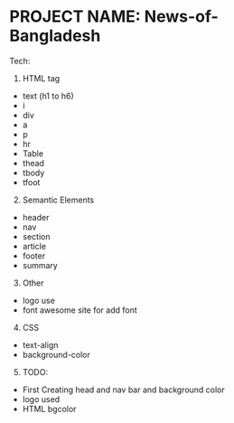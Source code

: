 # PROJECT NAME: News-of-Bangladesh
Tech:
1. HTML tag
- text (h1 to h6)
- i 
- div 
- a 
- p
- hr
- Table
- thead 
- tbody 
- tfoot
2. Semantic Elements
- header
- nav 
- section
- article
- footer 
- summary 
3. Other 
- logo use
- font awesome site for add font 
4. CSS
- text-align 
- background-color
5. TODO:
- First Creating head and nav bar and background color 
- logo used
- HTML bgcolor 
